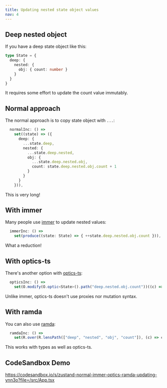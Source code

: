 ```yaml
---
title: Updating nested state object values
nav: 4
---
```


## Deep nested object

If you have a deep state object like this:

```ts
type State = {
  deep: {
    nested: {
      obj: { count: number }
    }
  }
}
```

It requires some effort to update the count value immutably.

## Normal approach

The normal approach is to copy state object with `...`:

```ts
  normalInc: () =>
    set((state) => ({
      deep: {
        ...state.deep,
        nested: {
          ...state.deep.nested,
          obj: {
            ...state.deep.nested.obj,
            count: state.deep.nested.obj.count + 1
          }
        }
      }
    })),
```

This is very long!

## With immer

Many people use [immer](https://github.com/immerjs/immer) to update nested values:

```ts
  immerInc: () =>
    set(produce((state: State) => { ++state.deep.nested.obj.count })),
```

What a reduction!

## With optics-ts

There's another option with [optics-ts](https://github.com/akheron/optics-ts/):

```ts
  opticsInc: () =>
    set(O.modify(O.optic<State>().path("deep.nested.obj.count"))((c) => c + 1)),
```

Unlike immer, optics-ts doesn't use proxies nor mutation syntax.

## With ramda

You can also use [ramda](https://ramdajs.com/):

```ts
  ramdaInc: () =>
    set(R.over(R.lensPath(["deep", "nested", "obj", "count"]), (c) => c + 1)),
```

This works with types as well as optics-ts.

## CodeSandbox Demo

https://codesandbox.io/s/zustand-normal-immer-optics-ramda-updating-ynn3o?file=/src/App.tsx
